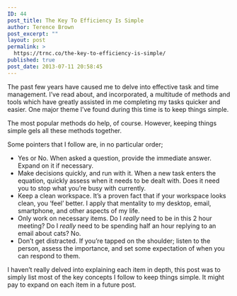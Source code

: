 ```yaml
---
ID: 44
post_title: The Key To Efficiency Is Simple
author: Terence Brown
post_excerpt: ""
layout: post
permalink: >
  https://trnc.co/the-key-to-efficiency-is-simple/
published: true
post_date: 2013-07-11 20:58:45
---
```

The past few years have caused me to delve into effective task and time management. I’ve read about, and incorporated, a multitude of methods and tools which have greatly assisted in me completing my tasks quicker and easier. <!--more--> One major theme I’ve found during this time is to keep things simple.

The most popular methods do help, of course. However, keeping things simple gels all these methods together.

Some pointers that I follow are, in no particular order;

<ul>
<li>Yes or No. When asked a question, provide the immediate answer. Expand on it if necessary.</li>
<li>Make decisions quickly, and run with it. When a new task enters the equation, quickly assess when it needs to be dealt with. Does it need you to stop what you’re busy with currently.</li>
<li>Keep a clean workspace. It’s a proven fact that if your workspace looks clean, you ‘feel’ better. I apply that mentality to my desktop, email, smartphone, and other aspects of my life.</li>
<li>Only work on necessary items. Do I <em>really</em> need to be in this 2 hour meeting? Do I <em>really</em> need to be spending half an hour replying to an email about cats? No.</li>
<li>Don’t get distracted. If you’re tapped on the shoulder; listen to the person, assess the importance, and set some expectation of when you can respond to them.</li>
</ul>

I haven’t really delved into explaining each item in depth, this post was to simply list most of the key concepts I follow to keep things simple. It might pay to expand on each item in a future post.